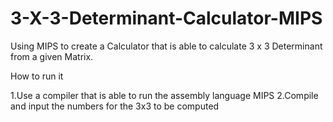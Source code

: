 # 3-X-3-Determinant-Calculator-MIPS

Using  MIPS to create a Calculator that is able to calculate 3 x 3 Determinant from a given Matrix.

How to  run it

1.Use a compiler that is able to run the assembly language MIPS
2.Compile and input  the numbers for the 3x3 to be computed


